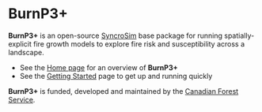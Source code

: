 # **BurnP3+**

**BurnP3+** is an open-source [SyncroSim](http://www.syncrosim.com) base package for running spatially-explicit fire growth models to explore fire risk and susceptibility across a landscape. 

* See the [Home page](https://burnp3.github.io/BurnP3Plus/) for an overview of **BurnP3+**
* See the [Getting Started](https://burnp3.github.io/BurnP3Plus/getting_started.html) page to get up and running quickly

**BurnP3+** is funded, developed and maintained by the [Canadian Forest Service](https://www.nrcan.gc.ca/our-natural-resources/forests-forestry/the-canadian-forest-service/about-canadian-forest-service/17545).